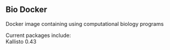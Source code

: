 ## Bio Docker

Docker image containing using computational biology programs  

Current packages include:  
Kallisto 0.43
